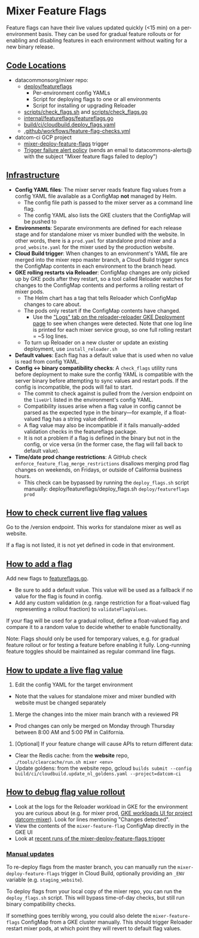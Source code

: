 # Mixer Feature Flags

Feature flags can have their live values updated quickly (<15 min) on a per-environment basis. They can be used for gradual feature rollouts or for enabling and disabling features in each environment without waiting for a new binary release.

## [Code Locations](#code-locations)

- datacommonsorg/mixer repo:
  - [deploy/featureflags](https://github.com/datacommonsorg/mixer/tree/master/deploy/featureflags)
    - Per-environment config YAMLs
    - Script for deploying flags to one or all environments
    - Script for installing or upgrading Reloader
  - [scripts/check_flags.sh](https://github.com/datacommonsorg/mixer/blob/master/scripts/check_flags.sh) and [scripts/check_flags.go](https://github.com/datacommonsorg/mixer/blob/master/scripts/check_flags.go)
  - [internal/featureflags/featureflags.go](https://github.com/datacommonsorg/mixer/blob/master/internal/featureflags/featureflags.go)
  - [build/ci/cloudbuild.deploy_flags.yaml](https://github.com/datacommonsorg/mixer/blob/master/build/ci/cloudbuild.deploy_flags.yaml)
  - [.github/workflows/feature-flag-checks.yml](https://github.com/datacommonsorg/mixer/blob/master/.github/workflows/feature-flag-checks.yml)
- datcom-ci GCP project
  - [mixer-deploy-feature-flags](https://pantheon.corp.google.com/cloud-build/triggers?project=datcom-ci&e=13803378&mods=-monitoring_api_staging&pageState=(%22triggers%22:(%22f%22:%22%255B%257B_22k_22_3A_22Name_22_2C_22t_22_3A10_2C_22v_22_3A_22_5C_22mixer-deploy-feature-flags_~*mixer-deploy-feature-flags_5C_22_22_2C_22s_22_3Atrue_2C_22i_22_3A_22name_22%257D%255D%22))) trigger
  - [Trigger failure alert policy](https://pantheon.corp.google.com/monitoring/alerting/policies/2406337156848324980?e=13803378&mods=-monitoring_api_staging&project=datcom-ci) (sends an email to datacommons-alerts@ with the subject "Mixer feature flags failed to deploy")

## [Infrastructure](#infra)

- **Config YAML files**: The mixer server reads feature flag values from a config YAML file available as a ConfigMap **not** managed by Helm.
  - The config file path is passed to the mixer server as a command line flag.
  - The config YAML also lists the GKE clusters that the ConfigMap will be pushed to
- **Environments**: Separate environments are defined for each release stage and for standalone mixer vs mixer bundled with the website. In other words, there is a `prod.yaml` for standalone prod mixer and a `prod_website.yaml` for the mixer used by the production website.
- **Cloud Build trigger**: When changes to an environment's YAML file are merged into the mixer repo master branch, a Cloud Build trigger syncs the ConfigMap contents in each environment to the branch head.
- **GKE rolling restarts via Reloader**: ConfigMap changes are only picked up by GKE pods after they restart, so a tool called Reloader watches for changes to the ConfigMap contents and performs a rolling restart of mixer pods.
  - The Helm chart has a tag that tells Reloader which ConfigMap changes to care about.
  - The pods only restart if the ConfigMap contents have changed.
    - Use the ["Logs" tab on the reloader-reloader GKE Deployment page](https://screenshot.googleplex.com/82JhPTATrdK5yTf) to see when changes were detected. Note that one log line is printed for each mixer service group, so one full rolling restart = ~5 log lines.
  - To turn up Reloader on a new cluster or update an existing deployment, use `install_reloader.sh`
- **Default values**: Each flag has a default value that is used when no value is read from config YAML.
- **Config <-> binary compatibility checks**: A `check_flags` utility runs before deployment to make sure the config YAML is compatible with the server binary before attempting to sync values and restart pods. If the config is incompatible, the pods will fail to start.
  - The commit to check against is pulled from the /version endpoint on the `liveUrl` listed in the environment's config YAML.
  - Compatibility issues arise when a flag value in config cannot be parsed as the expected type in the binary—for example, if a float-valued flag has a string value defined.
  - A flag value may also be incompatible if it fails manually-added validation checks in the featureflags package.
  - It is not a problem if a flag is defined in the binary but not in the config, or vice versa (in the former case, the flag will fall back to default value).
- **Time/date prod change restrictions**: A GitHub check `enforce_feature_flag_merge_restrictions` disallows merging prod flag changes on weekends, on Fridays, or outside of California business hours.
  - This check can be bypassed by running the `deploy_flags.sh` script manually: deploy/featureflags/deploy_flags.sh `deploy/featureflags prod`

## [How to check current live flag values](#check)

Go to the /version endpoint. This works for standalone mixer as well as website.

If a flag is not listed, it is not yet defined in code in that environment.

## [How to add a flag](#add)

Add new flags to [featureflags.go](https://github.com/datacommonsorg/mixer/blob/master/internal/featureflags/featureflags.go).

- Be sure to add a default value. This value will be used as a fallback if no value for the flag is found in config.
- Add any custom validation (e.g. range restriction for a float-valued flag representing a rollout fraction) to `validateFlagValues`.

If your flag will be used for a gradual rollout, define a float-valued flag and compare it to a random value to decide whether to enable functionality.

Note: Flags should only be used for temporary values, e.g. for gradual feature rollout or for testing a feature before enabling it fully. Long-running feature toggles should be maintained as regular command line flags.

## [How to update a live flag value](#update)

1. Edit the config YAML for the target environment
  - Note that the values for standalone mixer and mixer bundled with website must be changed separately
1. Merge the changes into the mixer main branch with a reviewed PR
  - Prod changes can only be merged on Monday through Thursday between 8:00 AM and 5:00 PM in California.
1. [Optional] If your feature change will cause APIs to return different data:
  - Clear the Redis cache: from the **website** repo, .`/tools/clearcache/run.sh mixer <env>`
  - Update goldens: from the website repo, gcloud `builds submit --config build/ci/cloudbuild.update_nl_goldens.yaml --project=datcom-ci`

## [How to debug flag value rollout](#debug)

- Look at the logs for the Reloader workload in GKE for the environment you are curious about (e.g. for mixer prod, [GKE workloads UI for project datcom-mixer](https://pantheon.corp.google.com/kubernetes/workload/overview?project=datcom-mixer)). Look for lines mentioning "Changes detected".
- View the contents of the `mixer-feature-flag` ConfigMap directly in the GKE UI
- Look at [recent runs of the mixer-deploy-feature-flags trigger](https://pantheon.corp.google.com/cloud-build/builds;region=global?query=trigger_id%3D%222fb11dfa-1531-4e65-ba88-ef9e74525216%22&e=13803378&mods=-monitoring_api_staging&project=datcom-ci)

### [Manual updates](#manual-updates)

To re-deploy flags from the master branch, you can manually run the `mixer-deploy-feature-flags` trigger in Cloud Build, optionally providing an `_ENV` variable (e.g. `staging_website`).

To deploy flags from your local copy of the mixer repo, you can run the `deploy_flags.sh` script. This will bypass time-of-day checks, but still run binary compatibility checks.

If something goes terribly wrong, you could also delete the `mixer-feature-flags` ConfigMap from a GKE cluster manually. This should trigger Reloader restart mixer pods, at which point they will revert to default flag values.
